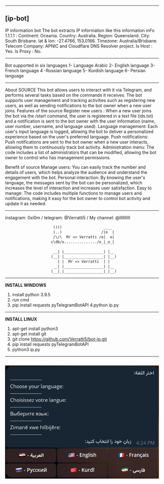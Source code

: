 ---------------------------------------------------------------------------------------------------------------------------------------
**[ip-bot]**
--------------------------------------------------------------------------------------------------------------------------------------- 

IP information bot The bot extracts IP information like this information 
inFo 1.1.1.1 :
Continent: Oceania.
Country: Australia.
Region: Queensland.
City: South Brisbane.
lat & lon: -27.4766, 153.0166.
Timezone: Australia/Brisbane.
Telecom Company: APNIC and Cloudflare DNS Resolver project.
Is Host : Yes.
Is Proxy : No.
------ ------- ------- -------
Bot supported in six languages 
1- Language Arabic 
2- English language 
3- French language
4 -Russian language 
5- Kurdish language 
6- Persian language
------ ------- ------- -------
About SOURCE 
This bot allows users to interact with it via Telegram, and performs several tasks based on the commands it receives. The bot supports user management and tracking activities such as registering new users, as well as sending notifications to the bot owner when a new user joins. Features of 
the source Register new users :
 When a new user joins the bot via the /start command, the user is registered in a text file (ids.txt) and a notification is sent to the bot owner with the user information (name, user number, username, and language used). Language management: Each user's input language is logged, allowing the bot to deliver a personalized experience based on the user's preferred language. Push notifications: Push notifications are sent to the bot owner when a new user interacts, allowing them to continuously track bot activity. Administration menu: The code includes a list of administrators that can be modified, allowing the bot owner to control who has management permissions.

Benefit of source Manage users: 
You can easily track the number and details of users, which helps analyze the audience and understand the engagement with the bot. Personal interaction: By knowing the user's language, the messages sent by the bot can be personalized, which increases the level of interaction and increases user satisfaction. Easy to manage: The code includes multiple functions to manage users and notifications, making it easy for the bot owner to control bot activity and update it as needed.

---------------------------------------------------------------------------------------------------------------------------------------
instagram: 0xi0m / telegram: @Verratti5 / My channel: @llllIllIIl


                          ()()                   ____ 
                          (..)                  /|o  |
                          /\/\  Mr <> Verratti /o|  o|          
                         c\db/o.............../o_|_o_|

                          __| |__________________| |__ 
                         (__| |__________________| |__)
                            | |  Mr <> Verratti  | |   
                          __| |__________________| |__ 
                         (__|_|__________________|_|__)
               
---------------------------------------------------------------------------------------------------------------------------------------
**INSTALL WINDOWS**

1. install python 3.9.5
2. run cmd
3. pip install requests pyTelegramBotAPI
4.python ip.py

---------------------------------------------------------------------------------------------------------------------------------------

**INSTALL LINUX**

1. apt-get install python3
2. apt-get install git
3. git clone https://github.com/Verratti5/bot-ip.git
4. pip install requests pyTelegramBotAPI
6. python3 ip.py

---------------------------------------------------------------------------------------------------------------------------------------
## ![image](https://github.com/Verratti5/bot-ip/blob/main/verratti.png)
